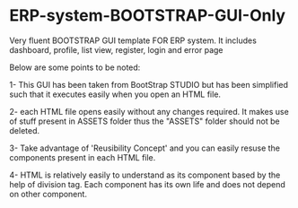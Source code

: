 # ERP-system-BOOTSTRAP-GUI-Only
Very fluent BOOTSTRAP GUI template FOR ERP system. It includes dashboard, profile, list view, register, login and error page

Below are some points to be noted:

1- This GUI has been taken from BootStrap STUDIO but has been simplified such that it executes easily when you open an HTML file.

2- each HTML file opens easily without any changes required. It makes use of stuff present in ASSETS folder thus the "ASSETS" folder should not be deleted.

  
3- Take advantage of 'Reusibility Concept' and you can easily resuse the components present in each HTML file.
 
4- HTML is relatively easily to understand as its component based by the help of division tag. Each component has its own life and does not depend on other component. 
